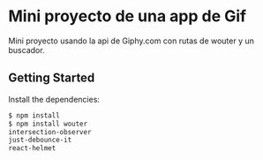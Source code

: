 # Mini proyecto de una app de Gif

Mini proyecto usando la api de Giphy.com con rutas de wouter y un buscador.

## Getting Started

Install the dependencies:

```sh
$ npm install
$ npm install wouter
intersection-observer
just-debounce-it
react-helmet
```